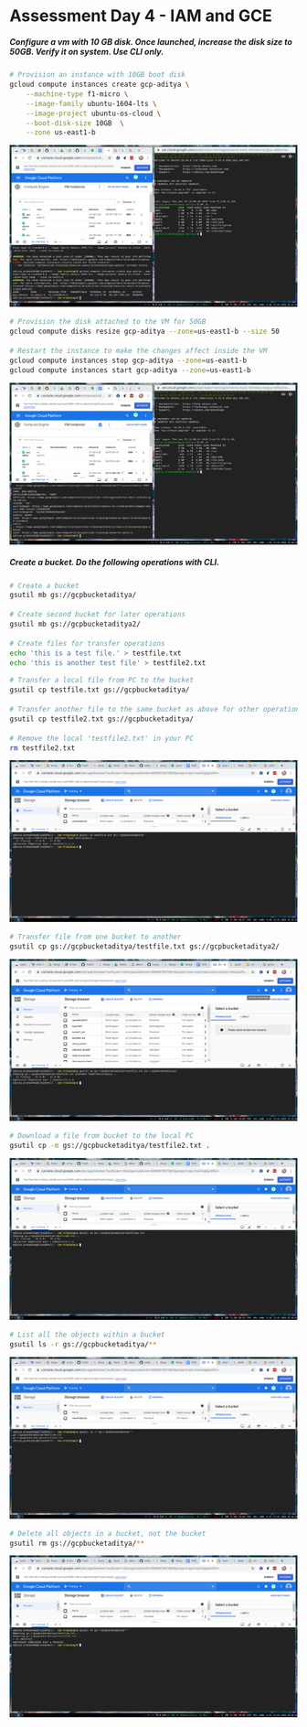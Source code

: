 # Assessment Day 4 - IAM and GCE

##### Configure a vm with 10 GB disk. Once launched, increase the disk size to 50GB. Verify it on system. Use CLI only.

```bash
# Provision an instance with 10GB boot disk
gcloud compute instances create gcp-aditya \
    --machine-type f1-micro \
    --image-family ubuntu-1604-lts \
    --image-project ubuntu-os-cloud \
    --boot-disk-size 10GB  \
    --zone us-east1-b
```
![create_vm](https://raw.githubusercontent.com/adityaprakash-bobby/q-gcp-assessment/master/assets/vm_create.png)

```bash
# Provision the disk attached to the VM for 50GB
gcloud compute disks resize gcp-aditya --zone=us-east1-b --size 50

# Restart the instance to make the changes affect inside the VM
gcloud compute instances stop gcp-aditya --zone=us-east1-b
gcloud compute instances start gcp-aditya --zone=us-east1-b
```
![vm_resize_disk](https://raw.githubusercontent.com/adityaprakash-bobby/q-gcp-assessment/master/assets/vm_resize.png)

##### Create a bucket. Do the following operations with CLI.
   
```bash
# Create a bucket
gsutil mb gs://gcpbucketaditya/

# Create second bucket for later operations
gsutil mb gs://gcpbucketaditya2/

# Create files for transfer operations
echo 'this is a test file.' > testfile.txt
echo 'this is another test file' > testfile2.txt
```

```bash
# Transfer a local file from PC to the bucket
gsutil cp testfile.txt gs://gcpbucketaditya/

# Transfer another file to the same bucket as above for other operations
gsutil cp testfile2.txt gs://gcpbucketaditya/

# Remove the local 'testfile2.txt' in your PC
rm testfile2.txt
```
![file_cp](https://raw.githubusercontent.com/adityaprakash-bobby/q-gcp-assessment/master/assets/bucket_cp_file.png)


```bash
# Transfer file from one bucket to another
gsutil cp gs://gcpbucketaditya/testfile.txt gs://gcpbucketaditya2/
```
![file_transfer](https://raw.githubusercontent.com/adityaprakash-bobby/q-gcp-assessment/master/assets/bucket_transfer.png)

```bash
# Download a file from bucket to the local PC
gsutil cp -m gs://gcpbucketaditya/testfile2.txt .
```
![file_download](https://raw.githubusercontent.com/adityaprakash-bobby/q-gcp-assessment/master/assets/bucket_file_download.png)


```bash
# List all the objects within a bucket
gsutil ls -r gs://gcpbucketaditya/**
```
![bucket_ls](https://raw.githubusercontent.com/adityaprakash-bobby/q-gcp-assessment/master/assets/bucket_ls.png)

```bash
# Delete all objects in a bucket, not the bucket
gsutil rm gs://gcpbucketaditya/**
```
![file_rm](https://raw.githubusercontent.com/adityaprakash-bobby/q-gcp-assessment/master/assets/bucket_rm.png)
